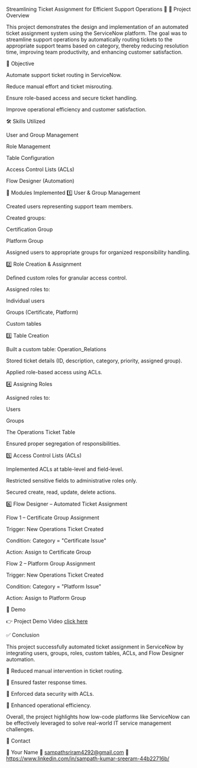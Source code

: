 Streamlining Ticket Assignment for Efficient Support Operations 🚀
📌 Project Overview

This project demonstrates the design and implementation of an automated ticket assignment system using the ServiceNow platform. The goal was to streamline support operations by automatically routing tickets to the appropriate support teams based on category, thereby reducing resolution time, improving team productivity, and enhancing customer satisfaction.

🎯 Objective

Automate support ticket routing in ServiceNow.

Reduce manual effort and ticket misrouting.

Ensure role-based access and secure ticket handling.

Improve operational efficiency and customer satisfaction.

🛠 Skills Utilized

User and Group Management

Role Management

Table Configuration

Access Control Lists (ACLs)

Flow Designer (Automation)

📂 Modules Implemented
1️⃣ User & Group Management

Created users representing support team members.

Created groups:

Certification Group

Platform Group

Assigned users to appropriate groups for organized responsibility handling.

2️⃣ Role Creation & Assignment

Defined custom roles for granular access control.

Assigned roles to:

Individual users

Groups (Certificate, Platform)

Custom tables

3️⃣ Table Creation

Built a custom table: Operation_Relations

Stored ticket details (ID, description, category, priority, assigned group).

Applied role-based access using ACLs.

4️⃣ Assigning Roles

Assigned roles to:

Users

Groups

The Operations Ticket Table

Ensured proper segregation of responsibilities.

5️⃣ Access Control Lists (ACLs)

Implemented ACLs at table-level and field-level.

Restricted sensitive fields to administrative roles only.

Secured create, read, update, delete actions.

6️⃣ Flow Designer – Automated Ticket Assignment

Flow 1 – Certificate Group Assignment

Trigger: New Operations Ticket Created

Condition: Category = "Certificate Issue"

Action: Assign to Certificate Group

Flow 2 – Platform Group Assignment

Trigger: New Operations Ticket Created

Condition: Category = "Platform Issue"

Action: Assign to Platform Group

🎥 Demo

👉 Project Demo Video
 [click here](https://drive.google.com/file/d/1Y2gqp9_MuB2NByahu-OrSOxjZaIwbZxc/view?usp=drive_link)

✅ Conclusion

This project successfully automated ticket assignment in ServiceNow by integrating users, groups, roles, custom tables, ACLs, and Flow Designer automation.

🔹 Reduced manual intervention in ticket routing.

🔹 Ensured faster response times.

🔹 Enforced data security with ACLs.

🔹 Enhanced operational efficiency.

Overall, the project highlights how low-code platforms like ServiceNow can be effectively leveraged to solve real-world IT service management challenges.

📧 Contact

👤 Your Name
📩 sampathsriram4292@gmail.com
💼 https://www.linkedin.com/in/sampath-kumar-sreeram-44b22716b/
